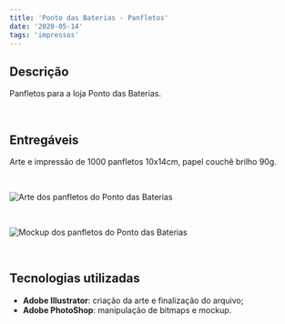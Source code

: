 ```yaml
---
title: 'Ponto das Baterias - Panfletos'
date: '2020-05-14'
tags: 'impressos'
---
```

## Descrição

Panfletos para a loja Ponto das Baterias.

<br/>

## Entregáveis
Arte e impressão de 1000 panfletos 10x14cm, papel couchê brilho 90g.

<br/>

<img class="img-thumbnail rounded mx-auto d-block" src="/images/jobs_images/ponto-das-baterias-panfletos_1.jpg" alt="Arte dos panfletos do Ponto das Baterias"></img>

<br/>

<img class="img-thumbnail rounded mx-auto d-block" src="/images/jobs_images/ponto-das-baterias-panfletos_2.jpg" alt="Mockup dos panfletos do Ponto das Baterias"></img>

<br/>

## Tecnologias utilizadas
- **Adobe Illustrator**: criação da arte e finalização do arquivo;
- __Adobe PhotoShop__: manipulação de bitmaps e mockup.
